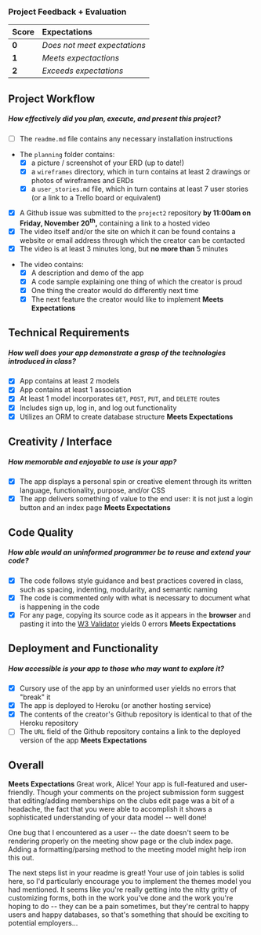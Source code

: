 ### Project Feedback + Evaluation

| Score | Expectations |
| :---- | :----------- |
| **0** | _Does not meet expectations_ |
| **1** | _Meets expectactions_ |
| **2** | _Exceeds expectations_ |

## Project Workflow
##### How effectively did you plan, execute, and present this project?
- [ ] The `readme.md` file contains any necessary installation instructions
- The `planning` folder contains:
  - [x] a picture / screenshot of your ERD (up to date!)
  - [x] a `wireframes` directory, which in turn contains at least 2 drawings or photos of wireframes and ERDs
  - [x] a `user_stories.md` file, which in turn contains at least 7 user stories (or a link to a Trello board or equivalent)
- [x] A Github issue was submitted to the `project2` repository **by 11:00am on Friday, November 20<sup>th</sup>,** containing a link to a hosted video
- [x] The video itself and/or the site on which it can be found contains a website or email address through which the creator can be contacted
- [x] The video is at least 3 minutes long, but **no more than** 5 minutes
- The video contains:
  - [x] A description and demo of the app
  - [x] A code sample explaining one thing of which the creator is proud
  - [x] One thing the creator would do differently next time
  - [x] The next feature the creator would like to implement
**Meets Expectations**

## Technical Requirements
##### How well does your app demonstrate a grasp of the technologies introduced in class?
- [x] App contains at least 2 models
- [x] App contains at least 1 association
- [x] At least 1 model incorporates `GET`, `POST`, `PUT`, and `DELETE` routes
- [x] Includes sign up, log in, and log out functionality
- [x] Utilizes an ORM to create database structure
**Meets Expectations**

## Creativity / Interface
##### How memorable and enjoyable to use is your app?
- [x] The app displays a personal spin or creative element through its written language, functionality, purpose, and/or CSS
- [x] The app delivers something of value to the end user: it is not just a login button and an index page
**Meets Expectations**

## Code Quality
##### How able would an uninformed programmer be to reuse and extend your code?
- [x] The code follows style guidance and best practices covered in class, such as spacing, indenting, modularity, and semantic naming
- [x] The code is commented only with what is necessary to document what is happening in the code
- [x] For any page, copying its source code as it appears in the **browser** and pasting it into the [W3 Validator](http://validator.w3.org) yields 0 errors
**Meets Expectations**

## Deployment and Functionality
##### How accessible is your app to those who may want to explore it?
- [x] Cursory use of the app by an uninformed user yields no errors that "break" it
- [x] The app is deployed to Heroku (or another hosting service)
- [x] The contents of the creator's Github repository is identical to that of the Heroku repository
- [ ] The `URL` field of the Github repository contains a link to the deployed version of the app
**Meets Expectations**

## Overall
**Meets Expectations** Great work, Alice! Your app is full-featured and user-friendly. Though your comments on the project submission form suggest that editing/adding memberships on the clubs edit page was a bit of a headache, the fact that you were able to accomplish it shows a sophisticated understanding of your data model -- well done!

One bug that I encountered as a user -- the date doesn't seem to be rendering properly on the meeting show page or the club index page. Adding a formatting/parsing method to the meeting model might help iron this out.

The next steps list in your readme is great! Your use of join tables is solid here, so I'd particularly encourage you to implement the themes model you had mentioned. It seems like you're really getting into the nitty gritty of customizing forms, both in the work you've done and the work you're hoping to do -- they can be a pain sometimes, but they're central to happy users and happy databases, so that's something that should be exciting to potential employers...  
